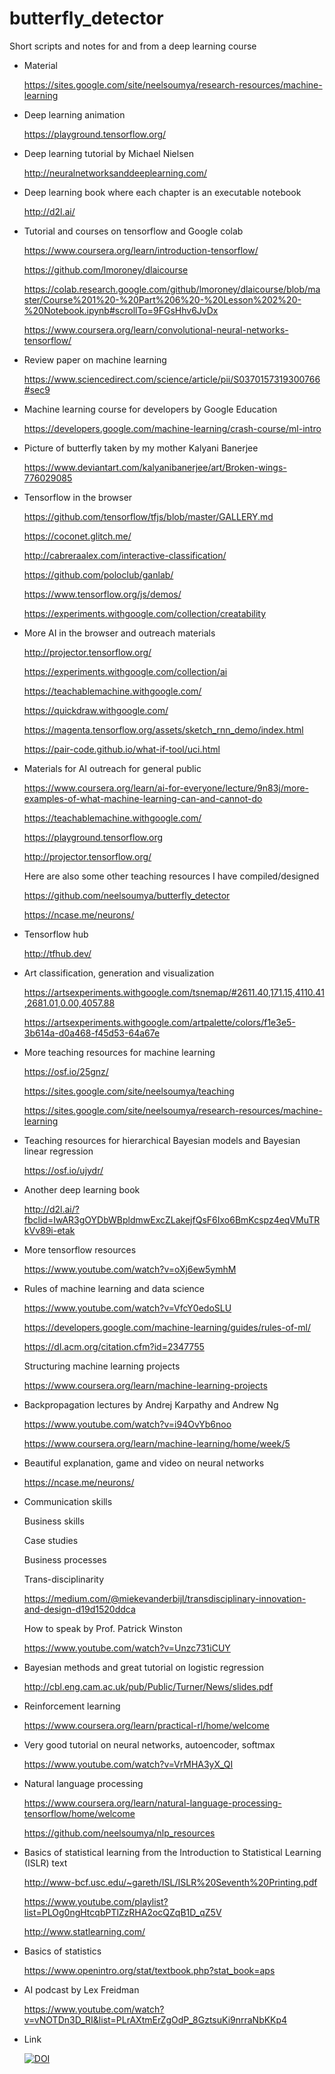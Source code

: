 # butterfly_detector

Short scripts and notes for and from a deep learning course

* Material

    https://sites.google.com/site/neelsoumya/research-resources/machine-learning
    
* Deep learning animation

    https://playground.tensorflow.org/
    
* Deep learning tutorial by Michael Nielsen

    http://neuralnetworksanddeeplearning.com/

* Deep learning book where each chapter is an executable notebook

    http://d2l.ai/
    
* Tutorial and courses on tensorflow and Google colab

    https://www.coursera.org/learn/introduction-tensorflow/
    
    https://github.com/lmoroney/dlaicourse
    
    https://colab.research.google.com/github/lmoroney/dlaicourse/blob/master/Course%201%20-%20Part%206%20-%20Lesson%202%20-%20Notebook.ipynb#scrollTo=9FGsHhv6JvDx
    
    https://www.coursera.org/learn/convolutional-neural-networks-tensorflow/
    
    
* Review paper on machine learning

    https://www.sciencedirect.com/science/article/pii/S0370157319300766#sec9
    
* Machine learning course for developers by Google Education

    https://developers.google.com/machine-learning/crash-course/ml-intro
    
* Picture of butterfly taken by my mother Kalyani Banerjee

    https://www.deviantart.com/kalyanibanerjee/art/Broken-wings-776029085
    
    
    
* Tensorflow in the browser

    https://github.com/tensorflow/tfjs/blob/master/GALLERY.md

    https://coconet.glitch.me/

    http://cabreraalex.com/interactive-classification/
    
    https://github.com/poloclub/ganlab/
    
    https://www.tensorflow.org/js/demos/
    
    https://experiments.withgoogle.com/collection/creatability
    


* More AI in the browser and outreach materials

    http://projector.tensorflow.org/
    
    https://experiments.withgoogle.com/collection/ai
    
    https://teachablemachine.withgoogle.com/
    
    https://quickdraw.withgoogle.com/
    
    https://magenta.tensorflow.org/assets/sketch_rnn_demo/index.html
    
    https://pair-code.github.io/what-if-tool/uci.html
    
    
* Materials for AI outreach for general public

    https://www.coursera.org/learn/ai-for-everyone/lecture/9n83j/more-examples-of-what-machine-learning-can-and-cannot-do​

    https://teachablemachine.withgoogle.com/

    https://playground.tensorflow.org

    http://projector.tensorflow.org/

    Here are also some other teaching resources I have compiled/designed

    https://github.com/neelsoumya/butterfly_detector
    
    https://ncase.me/neurons/
    

* Tensorflow hub

    http://tfhub.dev/
    

* Art classification, generation and visualization

    https://artsexperiments.withgoogle.com/tsnemap/#2611.40,171.15,4110.41,2681.01,0.00,4057.88
    
    https://artsexperiments.withgoogle.com/artpalette/colors/f1e3e5-3b614a-d0a468-f45d53-64a67e


* More teaching resources for machine learning

    https://osf.io/25gnz/
    
    https://sites.google.com/site/neelsoumya/teaching
    
    https://sites.google.com/site/neelsoumya/research-resources/machine-learning


* Teaching resources for hierarchical Bayesian models and Bayesian linear regression

    https://osf.io/ujydr/
    
    
* Another deep learning book

    http://d2l.ai/?fbclid=IwAR3gOYDbWBpldmwExcZLakejfQsF6Ixo6BmKcspz4eqVMuTRkVv89i-etak
    

* More tensorflow resources

    https://www.youtube.com/watch?v=oXj6ew5ymhM
    

* Rules of machine learning and data science

    https://www.youtube.com/watch?v=VfcY0edoSLU
    
    https://developers.google.com/machine-learning/guides/rules-of-ml/
    
    https://dl.acm.org/citation.cfm?id=2347755
    
    Structuring machine learning projects
    
    https://www.coursera.org/learn/machine-learning-projects
    
    
* Backpropagation lectures by Andrej Karpathy and Andrew Ng

    https://www.youtube.com/watch?v=i94OvYb6noo
    
    https://www.coursera.org/learn/machine-learning/home/week/5


* Beautiful explanation, game and video on neural networks

    https://ncase.me/neurons/
    
    
* Communication skills

    Business skills
    
    Case studies
    
    Business processes
    
    Trans-disciplinarity
    
    https://medium.com/@miekevanderbijl/transdisciplinary-innovation-and-design-d19d1520ddca
    
    How to speak by Prof. Patrick Winston
    
    https://www.youtube.com/watch?v=Unzc731iCUY

* Bayesian methods and great tutorial on logistic regression

    http://cbl.eng.cam.ac.uk/pub/Public/Turner/News/slides.pdf
    

* Reinforcement learning

    https://www.coursera.org/learn/practical-rl/home/welcome
    
    
* Very good tutorial on neural networks, autoencoder, softmax 

    https://www.youtube.com/watch?v=VrMHA3yX_QI
    

* Natural language processing

    https://www.coursera.org/learn/natural-language-processing-tensorflow/home/welcome
    
    https://github.com/neelsoumya/nlp_resources
    
    
* Basics of statistical learning from the Introduction to Statistical Learning (ISLR) text

    http://www-bcf.usc.edu/~gareth/ISL/ISLR%20Seventh%20Printing.pdf
    
    https://www.youtube.com/playlist?list=PLOg0ngHtcqbPTlZzRHA2ocQZqB1D_qZ5V
    
    http://www.statlearning.com/
    
    
* Basics of statistics
 
    https://www.openintro.org/stat/textbook.php?stat_book=aps


* AI podcast by Lex Freidman

    https://www.youtube.com/watch?v=vNOTDn3D_RI&list=PLrAXtmErZgOdP_8GztsuKi9nrraNbKKp4
    
    
* Link

    [![DOI](https://zenodo.org/badge/180774639.svg)](https://zenodo.org/badge/latestdoi/180774639)


    
